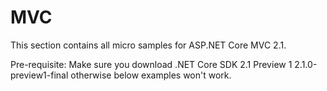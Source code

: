 
# MVC 

This section contains all micro samples for ASP.NET Core MVC 2.1.

Pre-requisite: Make sure you download .NET Core SDK 2.1 Preview 1 2.1.0-preview1-final otherwise below examples won't work.